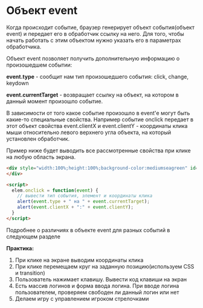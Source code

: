 # Объект event

Когда происходит событие, браузер генерирует объект события(объект event) и передает его в обработчик ссылку на него. Для того, чтобы начать работать с этим объектом нужно указать его в параметрах обработчика. 

Объект event позволяет получить дополнительную информацию о произошедшем событии:

**event.type** - сообщит нам тип произошедшего события: click, change, keydown

**event.currentTarget** - возвращает ссылку на объект, на котором в данный момент произошло событие.

В зависимости от того какое событие произошло в event'е могут быть какие-то специальные свойства. Например событие onclick передает в этот объект свойства event.clientX и event.clientY - координаты клика мыши относительно левого верхнего угла объекта, на который установлен обработчик.

Пример ниже будет выводить все рассмотренные свойства при клике на любую область экрана.

```html
<div style="width:100%;height:100%;background-color:mediumseagreen" id="elem">
</div>

<script>
  elem.onclick = function(event) {
    // вывести тип события, элемент и координаты клика
    alert(event.type + " на " + event.currentTarget);
    alert(event.clientX + ":" + event.clientY);
  }
</script>
```
Подробнее о различиях в объекте event для разных событий в следующем разделе

**Практика:**

1. При клике на экране выводим координаты клика
2. При клике перемещаем круг на заданную позицию(используем CSS и transition)
3. Пользователь нажимает клавишу. Вывести код клавиши на экран
4. Есть массив логинов и форма ввода логина. При вводе логина пользователем, проверяем свободен ли данный логин или нет
5.	Делаем игру с управлением игроком стрелочками
